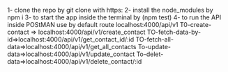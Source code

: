 1- clone the repo by git clone with https:
2- install the node_modules by npm i 
3- to start the app inside the terminal by (npm test)
4- to run the API inside POStMAN use by default route localhost:4000/api/v1
    T0-create-contact => localhost:4000/api/v1/create_contact
    TO-fetch-data-by-id=>localhost:4000/api/v1/get_contact_id/:id
    TO-fetch-all-data=>localhost:4000/api/v1/get_all_contacts
    To-update-data=>localhost:4000/api/v1/update_contact
    To-delet-data=>localhost:4000/api/v1/delete_contact/:id